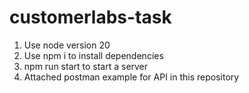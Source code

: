 # customerlabs-task

1. Use  node version 20
2. Use npm i to install dependencies
3. npm run start to start a server
4. Attached postman example for API in this repository